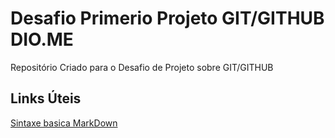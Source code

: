 # Desafio Primerio Projeto GIT/GITHUB DIO.ME 

Repositório Criado  para o Desafio de Projeto sobre GIT/GITHUB

## Links Úteis
[Sintaxe basica MarkDown](https://www.markdownguide.org/basic-syntax/)

